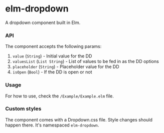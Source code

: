 # elm-dropdown

A dropdown component built in Elm.

### API

The component accepts the following params:

1. `value` (`String`) - Initial value for the DD
1. `valuesList` (`List String`) - List of values to be fed in as the DD options
1. `placeholder` (`String`) - Placeholder value for the DD
1. `isOpen` (`Bool`) - If the DD is open or not

### Usage

For how to use, check the `/Example/Example.elm` file.

### Custom styles

The component comes with a Dropdown.css file. Style changes should happen there. It's namespaced
`elm-dropdown`.
